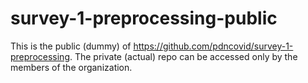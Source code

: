 # survey-1-preprocessing-public
This is the public (dummy) of https://github.com/pdncovid/survey-1-preprocessing. The private (actual) repo can be accessed only by the members of the organization.
